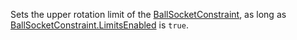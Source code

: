 Sets the upper rotation limit of the [BallSocketConstraint](https://developer.roblox.com/en-us/api-reference/class/BallSocketConstraint), as long as [BallSocketConstraint.LimitsEnabled](https://developer.roblox.com/en-us/api-reference/property/BallSocketConstraint/LimitsEnabled) is `true`.